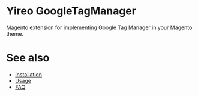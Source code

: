 # Yireo GoogleTagManager
Magento extension for implementing Google Tag Manager in your Magento theme.

# See also
- [Installation](INSTALL.md)
- [Usage](USAGE.md)
- [FAQ](FAQ.md)
